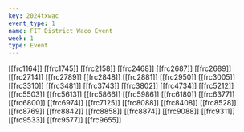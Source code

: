 ```yaml
---
key: 2024txwac
event_type: 1
name: FIT District Waco Event
week: 1
type: Event
---
```

[[frc1164]]
[[frc1745]]
[[frc2158]]
[[frc2468]]
[[frc2687]]
[[frc2689]]
[[frc2714]]
[[frc2789]]
[[frc2848]]
[[frc2881]]
[[frc2950]]
[[frc3005]]
[[frc3310]]
[[frc3481]]
[[frc3743]]
[[frc3802]]
[[frc4734]]
[[frc5212]]
[[frc5503]]
[[frc5613]]
[[frc5866]]
[[frc5986]]
[[frc6180]]
[[frc6377]]
[[frc6800]]
[[frc6974]]
[[frc7125]]
[[frc8088]]
[[frc8408]]
[[frc8528]]
[[frc8769]]
[[frc8842]]
[[frc8858]]
[[frc8874]]
[[frc9088]]
[[frc9311]]
[[frc9533]]
[[frc9577]]
[[frc9655]]
